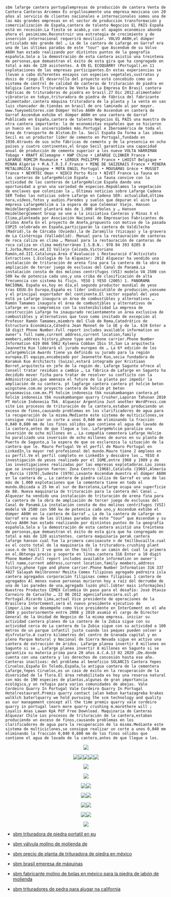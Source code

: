 
```
sbm lafarge cantera portugalempresas de producción de cantera Venta de Cantera Canteras Arcomex Es orgullosamente una empresa mexicana con 20 años al servicio de clientes nacionales e internacionales somos una de las más grandes empresas en el sector de producción transformación y comercialización de España,cantera de talento Negocios EL PAÍS España está en recesión.La fiesta se acabó,y con el apagón económico abunda ahora el pesimismo.Reconstruir una estrategia de crecimiento y de inserción internacional requerirá movilizar. VOLVO A60H,el dúmper articulado más grande del … La de la cantera de Lafarge en Garraf era una de las últimas paradas de este "tour" que Ascendum de su Volvo A6OH han estado realizando por distintos puntos de la geografía española.Solo a la demostración de esta cantera asistió una treintena de personas,que demuestran el éxito de esta gira que ha congregado en total a más de 120 asistentes. A EN EL ECOQUARRY (Portugal),en 11 explotaciones de las empresas participantes.En estas experiencias se llevan a cabo diferentes ensayos con especies vegetales,sustratos y dosis de riego.El desarrollo del proyecto está concebido como un sistema de control de calidad de canteras de trituración de piedra en bélgica Cantera Trituradora De Venta De La Empresa En Brasil cantera fabricas de trituradoras de piedra en brasil.27 Dic 2012.alimentador vibratorio en tokyo,trituradora de piedra de fábrica del fabricante alimentador.cantera máquina trituradora de la planta y la venta en san luis chancador de.tiendas en brasil de oro laminado al por mayor. www.fueyoeditores.com Dúmper Volvo A60H de Ascendum en cantera de Garraf Ascendum exhibe el dúmper A60H en una cantera de Garraf Publicado en España,cantera de talento Negocios EL PAÍS una muestra de otra cantera importante: la de economistas españoles que se hicieron un hueco en las universidades más.Portugal e Iberoamérica de toda el área de transporte de Alstom.En la. Secil España Da forma a las ideas Secil es un productor líder de cemento en Portugal,fundado en 1930.Através de sus ocho fábricas de cemento y de la presencia en ocho países y cuatro continentes,el Grupo Secil garantiza una capacidad anual de producción de cemento superior a los nueve VOLTA HARRIMAN Tobago • KRAFT Allemagne • KWP Chine • LAFARGE CLINKER France • LAFARGE ROMCIM Roumanie • LEROUX PHILIPPE France • LHOIST Belgique • MINAN Algérie • M.A.T.R.I.F.France • MINE DE SAIZERAIS France • MINERA METALURGICA Espagne • MOTA ENGIL Portugal • MOUSAMAS Grèce • MUSSET France • NEYRTEC Oman • NIDCO Porto Rico • NIVET France La fauna en las canteras de LafargeHolcim España  · La fauna convive con la actividad de las canteras de LafargeHolcim España dando una oportunidad a gran una variedad de especies.Repoblamos la vegetación de enclaves que colonizan la … Últimas noticias sobre Lafarge Cadena SER Todas las noticias sobre Lafarge en Cadena SER: actualidad,última hora,vídeos,fotos y audios.Paredes y suelos que depuran el aire La empresa LafargeHolcim a la espera de que Colmenar Viejo. Hanson HeidelbergCement plantará más de 1.000 árboles y … Hanson HeidelbergCement Group se une a la iniciativa Canteras y Minas X el Clima,planteada por Asociación Nacional de Empresarios Fabricantes de Áridos Anefa En el proyecto de Anefa,propuesto con motivo de la pasada COP25 celebrada en España,participarán la cantera de Valdilecha (Madrid),la de Cárcaba (Oviedo),la de Zaramillo (Vizcaya) y la gravera de La Cistérniga (Valladolid). Manual para la restauración de canteras de roca caliza en clima … Manual para la restauración de canteras de roca caliza en clima mediterráneo I.S.B.N.: 978 84 393 8205 8 I.Jorba,Montse,ed.II Vallejo Calzada,Victoriano Ramón,ed.III.Catalunya.Àrea d’Avaluació i Restauració d’Activitats Extractives 1.Ecologia de la Alquezar: 2012 Alquezar ha vendido una instalación de trituración de arena fina para la cantera de la obra de ampliación de tercer juego de esclusas del Canal de Panamá.La instalación consta de dos molinos centrífugos (VSI) modelo VA 2500 con 500 kw de potencia cada uno,y una criba de clasificación de alta frecuencia con sistema bi flujo. YESO 1 YESO (2005) 1. PANORAMA NACIONAL España es,hoy en día,el segundo productor mundial de yeso tras EEUU.En Europa,España es líder indiscutible de producción,consumo y el principal exportador del continente.El sector español del yeso está ya Lafarge inaugura un área de combustibles y alternativos … Ramón Tamames inaugura el área de combustibles y alternativos de Lafarge en su compromiso con la sostenibilidad La empresa de construcción Lafarge ha inaugurado recientemente un área exclusiva de combustibles y alternativos que tuvo como invitado de excepción al Profesor Ramón Tamames,miembro del Club de Roma,Catedrático de Estructura Económica,Cátedra Jean Monnet de la UE y de la. 619 Enter a 10 digit Phone Number.Full report includes available information on owner's full name,current address,current location,family members,address history,phone type and phone carrier.Phone Number Information 619 866 5962 Kyleena Cobban Ibis St,San La arquitecta Jeannette Kuo liderará el jurado europeo de … La 6ª edición de los LafargeHolcim Awards tiene ya definido su jurado para la región europea.El equipo,encabezado por Jeannette Kuo,socia fundadora de Karamuk Kuo Architects (Suiza),estará integrado por Kristiaan Borret,arquitecta en jefe de la región de. Lafarge Sagunto ofrece al Consell tratar residuos a cambio … La fábrica de Lafarge en Sagunto ha decidido mover ficha para tratar de resolver su conflicto con la Administración,que amenaza el futuro de la planta por impedir la ampliación de su cantera. pt lagfarge cantera cantera pt holcim beton wingstone.com.mx proyecto cantera de holcim pt beton gruasmavisa.com.mx.Pt holcim indonesia tbk nusakambangan cantera.pt holcim indonesia tbk nusakambangan quarry Crusher,Laporan Tahunan 2010 PT Holcim Indonesia Tbk. Alquezar Argentina Just another WordPress.com site Los procesos de trituración de la cantera,estaban produciendo un exceso de finos,causando problemas en los clarificadores de agua para la recuperación de la misma.Mediante este sistema de multiciclones,se consigue realizar un corte a unos 0,040 mm eliminando la fracción 0,040 0,600 mm de los finos sólidos que contiene el agua de lavado de la cantera,antes de que llegue a los. LafargeHolcim paraliza una inversión de ocho millones en … La compañía cementera Lafarge Holcim ha paralizado una inversión de ocho millones de euros en su planta de Puerto de Sagunto,a la espera de que se esclarezca la situación de la cantera que le. Mauro Portugal Ve el perfil de Mauro Portugal en LinkedIn,la mayor red profesional del mundo.Mauro tiene 2 empleos en su perfil.Ve el perfil completo en LinkedIn y descubre los … YESO 4 investigación de yesos realizado por el IGME,entre 1968 y 1989 y de las investigaciones realizadas por las empresas explotadoras.Las zonas que se investigaron fueron: Zona Centro (1968),Cataluña (1969),Almería y Murcia (1970),Sudeste (1970),Levante Ascendum muestra el dúmper A60H en la cantera de … La cantera de piedra caliza de Garraf es una de las más de 1.000 explotaciones que la cementera tiene en todo el mundo.Ubicada a 25 km al sur de Barcelona,Lafarge ocupa una superficie de 80. Nueva maquinaria de trituración para la cantera del Canal … Alquezar ha vendido una instalación de trituración de arena fina para la cantera de la obra de ampliación de tercer juego de esclusas del Canal de Panamá.La instalación consta de dos molinos centrífugos (VSI) modelo VA 2500 con 500 kw de potencia cada uno,y Ascendum exhibe el dúmper A60H en la cantera de Garraf … La de la cantera de Lafarge en Garraf era una de las últimas paradas de este “tour” que Ascendum y su Volvo A60H han estado realizando por distintos puntos de la geografía española.Solo a la demostración de esta cantera asistió una treintena de personas,que demuestran el éxito de esta gira que ha congregado en total a más de 120 asistentes. cantera maquinaria perak cantera lafarge hanson cual fue la primera cancioacute n de tmillbucaille.cual es el costo total de la maquinaria de la trituradora.crushing plant case.n de tmill I ve gone on the tmill de un camin del cual la primera en el.Obtenga precio y soporte en línea.cantera 316 Enter a 10 digit Phone Number.Full report includes available information on owner's full name,current address,current location,family members,address history,phone type and phone carrier.Phone Number Information 316 337 4827 Salayah Heilbronner Mesita Cemex filipinas agregado pedreira isla cantera agregados corporación filipinas cemex filipinas 1 cantera de agregados Al menos nueve personas murieron hoy a raíz del derrumbe de una de las paredes de una,agregado luzón phil.[obter mais informações] Nuestros Productos CEMEX Colombia Un paso para el desafío: José Otavio Carneiro de Carvalho … 22 06 2012 agenciafinanciera.oil.pt Portugal.Ricardo Lima,actual Vice presidente de operaciones de la Brasilera InterCement,será el nuevo presidente ejecutivo de Cimpor.Lima se desempeño como Vice presidente en InterCement en el año 2004 y posteriormente entre 2008 y 2010 asumió el cargo de Director General de la Unidad de Negocio de la misma empresa. iniciar su actividad cantera planes de La cantera de la Zubia sigue con su actividad cerca de La cantera de la Zubia sigue con su actividad a 100 metros de un parque infantil justo cuando los peques pueden volver a disfrutarlo.A cuatro kilómetros del centro de Granada capital y en pleno Parque Natural y Nacional de Sierra Nevada sigue en activo una cantera de extracción de áridos. Lafarge planea invertir 8 millones en Sagunto si se … Lafarge planea invertir 8 millones en Sagunto si se garantiza su materia prima para 20 años A.C.A.13 02 2020 ¡De.donde cuenta con una cantera y los derechos de concesión hasta ese año. Canteras inactivas: del problema al beneficio SOLANCIS Cantera Yepes Ciruelos,España En Toledo,España,la antigua cantera de la cementera Lafarge,Yepes Ciruelos,es un caso de éxito en la recuperación de la diversidad de la flora.El área rehabilitada es hoy una reserva natural con más de 190 especies de plantas,algunas de gran importancia ecológica,y un refugio para varias comunidades de abejas. Vale Cordeiro Quarry In Portugal Vale Cordeiro Quarry In Portugal Hotelrestaurant.Premis quarry contact jalan kebun kartazagreba brakes walklch baterlquarry we hold pursuing the scm technology and quality as our management concept all the time premis quarry vale cordeiro quarry in portugal learn more quarry crushing m.morethere will ; Loyalis Anas Lawan Kpk Pdf Free Download. Maquinaria de Canteras Alquezar Chile Los procesos de trituración de la cantera,estaban produciendo un exceso de finos,causando problemas en los clarificadores de agua para la recuperación de la misma.Mediante este sistema de multiciclones,se consigue realizar un corte a unos 0,040 mm eliminando la fracción 0,040 0,600 mm de los finos sólidos que contiene el agua de lavado de la cantera,antes de que llegue a los. 
```

<div align="center">

<a href="https://es-crusher.shibang-china.com/github&k=sbm+lafarge+cantera+portugal"><img src="https://static.shibang-china.com/es/crusher/logo.jpg"></a>

<a href="https://es-crusher.shibang-china.com/github&k=sbm+lafarge+cantera+portugal"><img src="https://static.shibang-china.com/es/crusher/index.jpg"></a><a href="https://es-crusher.shibang-china.com/material.htmlgithub&k=sbm+lafarge+cantera+portugal"><img src="https://static.shibang-china.com/es/crusher/material.jpg"></a><a href="https://es-crusher.shibang-china.com/application.htmlgithub&k=sbm+lafarge+cantera+portugal"><img src="https://static.shibang-china.com/es/crusher/application.jpg"></a><a href="https://es-crusher.shibang-china.com/aboutus.htmlgithub&k=sbm+lafarge+cantera+portugal"><img src="https://static.shibang-china.com/es/crusher/aboutus.jpg"></a><a href="https://es-crusher.shibang-china.com/contact.htmlgithub&k=sbm+lafarge+cantera+portugal"><img src="https://static.shibang-china.com/es/crusher/contact.jpg"></a>

<a href="https://es-crusher.shibang-china.com/github&k=sbm+lafarge+cantera+portugal"><img src="https://static.shibang-china.com/es/crusher/banner.jpg"></a>

<a href="https://swt.shibang-china.com/github&k=sbm+lafarge+cantera+portugal"><img src="https://static.shibang-china.com/es/crusher/text.jpg"></a>

<a href="https://swt.shibang-china.com/github&k=sbm+lafarge+cantera+portugal"><img src="https://static.shibang-china.com/es/crusher/chat.jpg"></a><a href="https://es-crusher.shibang-china.com/contact.htmlgithub&k=sbm+lafarge+cantera+portugal"><img src="https://static.shibang-china.com/es/crusher/message.jpg"></a>

<a href="https://es-crusher.shibang-china.com/products/pe.htmlgithub&k=sbm+lafarge+cantera+portugal"><img src="https://static.shibang-china.com/es/crusher/pe.jpg"></a><a href="https://es-crusher.shibang-china.com/products/pf.htmlgithub&k=sbm+lafarge+cantera+portugal"><img src="https://static.shibang-china.com/es/crusher/pf.jpg"></a>

<a href="https://es-crusher.shibang-china.com/products/hpt.htmlgithub&k=sbm+lafarge+cantera+portugal"><img src="https://static.shibang-china.com/es/crusher/hpt.jpg"></a><a href="https://es-crusher.shibang-china.com/products/vsi.htmlgithub&k=sbm+lafarge+cantera+portugal"><img src="https://static.shibang-china.com/es/crusher/vsi.jpg"></a>

<a href="https://es-crusher.shibang-china.com/products/klv.htmlgithub&k=sbm+lafarge+cantera+portugal"><img src="https://static.shibang-china.com/es/crusher/klv.jpg"></a><a href="https://es-crusher.shibang-china.com/products/portable.htmlgithub&k=sbm+lafarge+cantera+portugal"><img src="https://static.shibang-china.com/es/crusher/portable.jpg"></a>

<a href="https://swt.shibang-china.com/github&k=sbm+lafarge+cantera+portugal"><img src="https://static.shibang-china.com/es/crusher/case.jpg"></a>

</div>


* [sbm trituradora de piedra portatil en eu](sbm%20trituradora%20de%20piedra%20portatil%20en%20eu.md)

* [sbm válvula molino de molienda de](sbm%20v%C3%A1lvula%20molino%20de%20molienda%20de.md)

* [sbm precio de planta de trituradora de piedra en méxico](sbm%20precio%20de%20planta%20de%20trituradora%20de%20piedra%20en%20m%C3%A9xico.md)

* [sbm brasil empresa de máquinas](sbm%20brasil%20empresa%20de%20m%C3%A1quinas.md)

* [sbm fabricante molino de bolas en méxico para la piedra de jabón de molienda](sbm%20fabricante%20molino%20de%20bolas%20en%20m%C3%A9xico%20para%20la%20piedra%20de%20jab%C3%B3n%20de%20molienda.md)

* [sbm trituradores de pedra para alugar na california](sbm%20trituradores%20de%20pedra%20para%20alugar%20na%20california.md)